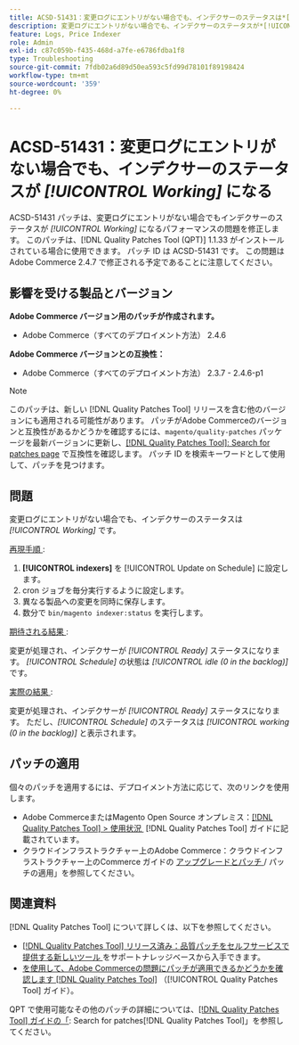 ```yaml
---
title: ACSD-51431：変更ログにエントリがない場合でも、インデクサーのステータスは*[!UICONTROL Working]*です
description: 変更ログにエントリがない場合でも、インデクサーのステータスが*[!UICONTROL Working]*であるAdobe Commerceの問題を修正するために、ACSD-51431 パッチを適用してください。
feature: Logs, Price Indexer
role: Admin
exl-id: c87c059b-f435-468d-a7fe-e6786fdba1f8
type: Troubleshooting
source-git-commit: 7fdb02a6d89d50ea593c5fd99d78101f89198424
workflow-type: tm+mt
source-wordcount: '359'
ht-degree: 0%

---
```


# ACSD-51431：変更ログにエントリがない場合でも、インデクサーのステータスが *[!UICONTROL Working]* になる

ACSD-51431 パッチは、変更ログにエントリがない場合でもインデクサーのステータスが *[!UICONTROL Working]* になるパフォーマンスの問題を修正します。 このパッチは、[!DNL Quality Patches Tool (QPT)] 1.1.33 がインストールされている場合に使用できます。 パッチ ID は ACSD-51431 です。 この問題はAdobe Commerce 2.4.7 で修正される予定であることに注意してください。

## 影響を受ける製品とバージョン

**Adobe Commerce バージョン用のパッチが作成されます。**

* Adobe Commerce（すべてのデプロイメント方法） 2.4.6

**Adobe Commerce バージョンとの互換性：**

* Adobe Commerce（すべてのデプロイメント方法） 2.3.7 - 2.4.6-p1

>[!NOTE]
>
>このパッチは、新しい [!DNL Quality Patches Tool] リリースを含む他のバージョンにも適用される可能性があります。 パッチがAdobe Commerceのバージョンと互換性があるかどうかを確認するには、`magento/quality-patches` パッケージを最新バージョンに更新し、[[!DNL Quality Patches Tool]: Search for patches page](https://experienceleague.adobe.com/tools/commerce-quality-patches/index.html?lang=ja) で互換性を確認します。 パッチ ID を検索キーワードとして使用して、パッチを見つけます。

## 問題

変更ログにエントリがない場合でも、インデクサーのステータスは *[!UICONTROL Working]* です。

<u> 再現手順 </u>:

1. **[!UICONTROL indexers]** を [!UICONTROL Update on Schedule] に設定します。
1. cron ジョブを毎分実行するように設定します。
1. 異なる製品への変更を同時に保存します。
1. 数分で `bin/magento indexer:status` を実行します。

<u> 期待される結果 </u>:

変更が処理され、インデクサーが *[!UICONTROL Ready]* ステータスになります。 *[!UICONTROL Schedule]* の状態は *[!UICONTROL idle (0 in the backlog)]* です。

<u> 実際の結果 </u>:

変更が処理され、インデクサーが *[!UICONTROL Ready]* ステータスになります。 ただし、*[!UICONTROL Schedule]* のステータスは *[!UICONTROL working (0 in the backlog)]* と表示されます。

## パッチの適用

個々のパッチを適用するには、デプロイメント方法に応じて、次のリンクを使用します。

* Adobe CommerceまたはMagento Open Source オンプレミス：[[!DNL Quality Patches Tool] > 使用状況 &#x200B;](/help/tools/quality-patches-tool/usage.md) [!DNL Quality Patches Tool] ガイドに記載されています。
* クラウドインフラストラクチャー上のAdobe Commerce：クラウドインフラストラクチャー上のCommerce ガイドの [&#x200B; アップグレードとパッチ &#x200B;](https://experienceleague.adobe.com/docs/commerce-cloud-service/user-guide/develop/upgrade/apply-patches.html?lang=ja)/ パッチの適用」を参照してください。

## 関連資料

[!DNL Quality Patches Tool] について詳しくは、以下を参照してください。

* [[!DNL Quality Patches Tool]  リリース済み：品質パッチをセルフサービスで提供する新しいツール &#x200B;](https://experienceleague.adobe.com/ja/docs/commerce-operations/tools/quality-patches-tool/quality-patches-tool-to-self-serve-quality-patches) をサポートナレッジベースから入手できます。
* [&#x200B; を使用して、Adobe Commerceの問題にパッチが適用できるかどうかを確認します  [!DNL Quality Patches Tool]](/help/tools/quality-patches-tool/patches-available-in-qpt/check-patch-for-magento-issue-with-magento-quality-patches.md) （[!UICONTROL Quality Patches Tool] ガイド）。


QPT で使用可能なその他のパッチの詳細については、[[!DNL Quality Patches Tool] ガイドの「](https://experienceleague.adobe.com/tools/commerce-quality-patches/index.html?lang=ja): Search for patches[!DNL Quality Patches Tool]」を参照してください。
